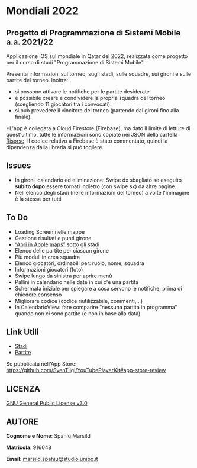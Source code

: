 # Mondiali 2022

## Progetto di Programmazione di Sistemi Mobile a.a. 2021/22
Applicazione iOS sul mondiale in Qatar del 2022, realizzata come progetto per il corso di studi "Programmazione di Sistemi Mobile".

Presenta informazioni sul torneo, sugli stadi, sulle squadre, sui gironi e sulle partite del torneo. Inoltre:
* si possono attivare le notifiche per le partite desiderate.
* è possibile creare e condividere la propria squadra del torneo (scegliendo 11 giocatori tra i convocati).
* si può prevedere il vincitore del torneo (partendo dai gironi fino alla finale).

*L'app è collegata a Cloud Firestore (Firebase), ma dato il limite di letture di quest'ultimo, tutte le informazioni sono copiate nei JSON della cartella [Risorse](https://github.com/marsild/Mondiali2022/tree/main/Mondiali%202022/Mondiali%202022/Resources). Il codice relativo a Firebase è stato commentato, quindi la dipendenza dalla libreria si può togliere.

## Issues
- In gironi, calendario ed eliminazione: Swipe dx sbagliato se eseguito **subito dopo** essere tornati indietro (con swipe sx) da altre pagine.
- Nell'elenco degli stadi (nelle informazioni del torneo) a volte l'immagine è la stessa per tutti

## To Do
- Loading Screen nelle mappe
- Gestione risultati e punti girone
- [“Apri in Apple maps”](https://codewithchris.com/swiftui/swiftui-apple-maps/) sotto gli stadi
- Elenco delle partite per ciascun girone 
- Più moduli in crea squadra
- Elenco giocatori, ordinabili per: ruolo, nome, squadra
- Informazioni giocatori (foto)
- Swipe lungo da sinistra per aprire menù
- Pallini in calendario nelle date in cui c'è una partita
- Schermata iniziale per spiegare a cosa servono le notifiche, prima di chiedere consenso
- Migliorare codice (codice riutilizzabile, commenti,...)
- In CalendarioView: fare comparire “nessuna partita in programma” quando non ci sono partite (e non in base alla data)

## Link Utili
- [Stadi](https://www.fifa.com/fifaplus/en/cat/4b0QLgOgdGrLB0IhsNHSV1)
- [Partite](https://digitalhub.fifa.com/m/6a616c6cf19bc57a/original/FWC-2022-Match-Schedule.pdf)


Se pubblicata nell'App Store: https://github.com/SvenTiigi/YouTubePlayerKit#app-store-review 

## LICENZA
[GNU General Public License v3.0](https://github.com/marsild/Mondiali2022/blob/main/LICENSE)

## AUTORE
**Cognome e Nome**: Spahiu Marsild

**Matricola**: 916048

**Email**: marsild.spahiu@studio.unibo.it

